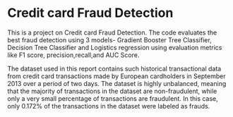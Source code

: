 # Credit card Fraud Detection

This is a project on Credit card Fraud Detection. The code evaluates the best fraud detection using 3 models-
Gradient Booster Tree Classifier, Decision Tree Classifier and Logistics regression using 
evaluation metrics like F1 score, precision,recall,and AUC Score.

The dataset used in this report contains such historical transactional data from credit card transactions made by European cardholders in September 2013
over a period of two days. The dataset is highly unbalanced, meaning that the majority of transactions in the dataset are non-fraudulent,
while only a very small percentage of transactions are fraudulent. In this case, only 0.172% of the transactions in the dataset were labeled as frauds.
